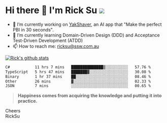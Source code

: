 # Hi there 👋 I'm Rick Su ![](https://komarev.com/ghpvc/?username=ricksu978)
<!--
**ricksu978/ricksu978** is a ✨ _special_ ✨ repository because its `README.md` (this file) appears on your GitHub profile.

Here are some ideas to get you started:
-->
- 🔭 I’m currently working on [YakShaver](https://yakshaver.ai/), an AI app that "Make the perfect PBI in 30 seconds".
- 🌱 I’m currently learning Domain-Driven Design (DDD) and Acceptance Test-Driven Development (ATDD)
- 📫 How to reach me: ricksu@ssw.com.au
<!--
- 👯 I’m looking to collaborate on ...
- 🤔 I’m looking for help with ...
- 💬 Ask me about ...
-->
<!--
- 😄 Pronouns: ...
- ⚡ Fun fact: ...
-->
[![Rick's github stats](https://github-readme-stats.vercel.app/api?username=ricksu978&theme=dark)](https://github.com/ricksu978/ricksu978)

<!--START_SECTION:waka-->

```txt
C#           11 hrs 7 mins   ██████████████▒░░░░░░░░░░   57.76 %
TypeScript   5 hrs 47 mins   ███████▓░░░░░░░░░░░░░░░░░   30.08 %
Binary       1 hr 37 mins    ██░░░░░░░░░░░░░░░░░░░░░░░   08.46 %
Other        26 mins         ▓░░░░░░░░░░░░░░░░░░░░░░░░   02.33 %
JSON         7 mins          ░░░░░░░░░░░░░░░░░░░░░░░░░   00.65 %
```

<!--END_SECTION:waka-->

> **Happiness comes from acquiring the knowledge and putting it into practice.**

Cheers  
RickSu 
